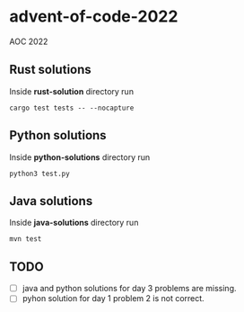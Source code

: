 # advent-of-code-2022
AOC 2022

## Rust solutions

Inside **rust-solution** directory run

```shell
cargo test tests -- --nocapture
```

## Python solutions

Inside **python-solutions** directory run

```shell
python3 test.py
```

## Java solutions

Inside **java-solutions** directory run

```shell
mvn test
```

## TODO
* [ ] java and python solutions for day 3 problems are missing.
* [ ] pyhon solution for day 1 problem 2 is not correct.
